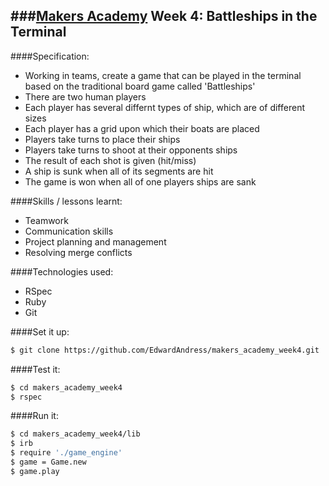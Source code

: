 ###[Makers Academy] Week 4: Battleships in the Terminal
-----------------------------------------

####Specification:
 * Working in teams, create a game that can be played in the terminal based on the traditional board game called 'Battleships'
  * There are two human players
  * Each player has several differnt types of ship, which are of different sizes
  * Each player has a grid upon which their boats are placed
  * Players take turns to place their ships
  * Players take turns to shoot at their opponents ships
  * The result of each shot is given (hit/miss)
  * A ship is sunk when all of its segments are hit
  * The game is won when all of one players ships are sank

####Skills / lessons learnt:
 * Teamwork
 * Communication skills
 * Project planning and management
 * Resolving merge conflicts

####Technologies used:
 * RSpec
 * Ruby
 * Git

####Set it up:
```sh
$ git clone https://github.com/EdwardAndress/makers_academy_week4.git
```

####Test it:
```sh
$ cd makers_academy_week4
$ rspec
```

####Run it:
```sh
$ cd makers_academy_week4/lib
$ irb
$ require './game_engine'
$ game = Game.new
$ game.play
```
[Makers Academy]: http://makersacademy.com
